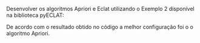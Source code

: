 Desenvolver os algoritmos Apriori e Eclat utilizando o Exemplo 2 disponível na biblioteca pyECLAT: 

De acordo com o resultado obtido no código a melhor configuração foi o o algoritmo Apriori.
